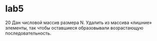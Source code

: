 # lab5
20
Дан числовой массив размера N. Удалить из массива «лишние»
элементы, так чтобы оставшиеся образовывали возрастающую
последовательность.
